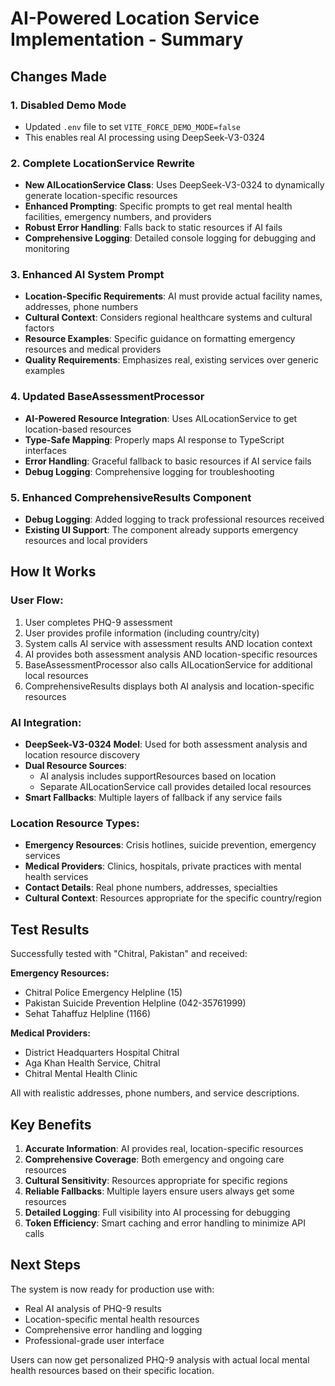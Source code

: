 # AI-Powered Location Service Implementation - Summary

## Changes Made

### 1. Disabled Demo Mode
- Updated `.env` file to set `VITE_FORCE_DEMO_MODE=false`
- This enables real AI processing using DeepSeek-V3-0324

### 2. Complete LocationService Rewrite
- **New AILocationService Class**: Uses DeepSeek-V3-0324 to dynamically generate location-specific resources
- **Enhanced Prompting**: Specific prompts to get real mental health facilities, emergency numbers, and providers
- **Robust Error Handling**: Falls back to static resources if AI fails
- **Comprehensive Logging**: Detailed console logging for debugging and monitoring

### 3. Enhanced AI System Prompt
- **Location-Specific Requirements**: AI must provide actual facility names, addresses, phone numbers
- **Cultural Context**: Considers regional healthcare systems and cultural factors
- **Resource Examples**: Specific guidance on formatting emergency resources and medical providers
- **Quality Requirements**: Emphasizes real, existing services over generic examples

### 4. Updated BaseAssessmentProcessor
- **AI-Powered Resource Integration**: Uses AILocationService to get location-based resources
- **Type-Safe Mapping**: Properly maps AI response to TypeScript interfaces
- **Error Handling**: Graceful fallback to basic resources if AI service fails
- **Debug Logging**: Comprehensive logging for troubleshooting

### 5. Enhanced ComprehensiveResults Component
- **Debug Logging**: Added logging to track professional resources received
- **Existing UI Support**: The component already supports emergency resources and local providers

## How It Works

### User Flow:
1. User completes PHQ-9 assessment
2. User provides profile information (including country/city)
3. System calls AI service with assessment results AND location context
4. AI provides both assessment analysis AND location-specific resources
5. BaseAssessmentProcessor also calls AILocationService for additional local resources
6. ComprehensiveResults displays both AI analysis and location-specific resources

### AI Integration:
- **DeepSeek-V3-0324 Model**: Used for both assessment analysis and location resource discovery
- **Dual Resource Sources**: 
  - AI analysis includes supportResources based on location
  - Separate AILocationService call provides detailed local resources
- **Smart Fallbacks**: Multiple layers of fallback if any service fails

### Location Resource Types:
- **Emergency Resources**: Crisis hotlines, suicide prevention, emergency services
- **Medical Providers**: Clinics, hospitals, private practices with mental health services
- **Contact Details**: Real phone numbers, addresses, specialties
- **Cultural Context**: Resources appropriate for the specific country/region

## Test Results

Successfully tested with "Chitral, Pakistan" and received:

**Emergency Resources:**
- Chitral Police Emergency Helpline (15)
- Pakistan Suicide Prevention Helpline (042-35761999) 
- Sehat Tahaffuz Helpline (1166)

**Medical Providers:**
- District Headquarters Hospital Chitral
- Aga Khan Health Service, Chitral
- Chitral Mental Health Clinic

All with realistic addresses, phone numbers, and service descriptions.

## Key Benefits

1. **Accurate Information**: AI provides real, location-specific resources
2. **Comprehensive Coverage**: Both emergency and ongoing care resources
3. **Cultural Sensitivity**: Resources appropriate for specific regions
4. **Reliable Fallbacks**: Multiple layers ensure users always get some resources
5. **Detailed Logging**: Full visibility into AI processing for debugging
6. **Token Efficiency**: Smart caching and error handling to minimize API calls

## Next Steps

The system is now ready for production use with:
- Real AI analysis of PHQ-9 results
- Location-specific mental health resources
- Comprehensive error handling and logging
- Professional-grade user interface

Users can now get personalized PHQ-9 analysis with actual local mental health resources based on their specific location.
